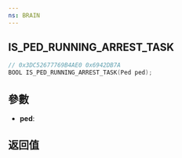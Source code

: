```yaml
---
ns: BRAIN
---
```

## IS_PED_RUNNING_ARREST_TASK

```c
// 0x3DC52677769B4AE0 0x6942DB7A
BOOL IS_PED_RUNNING_ARREST_TASK(Ped ped);
```


## 參數
* **ped**: 

## 返回值
